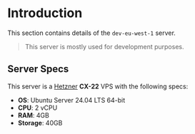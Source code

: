 # Introduction

This section contains details of the `dev-eu-west-1` server.

> This server is mostly used for development purposes.

## Server Specs

This server is a [Hetzner](https://www.hetzner.com/) **CX-22** VPS with the following specs:

* **OS**: Ubuntu Server 24.04 LTS 64-bit
* **CPU**: 2 vCPU
* **RAM**: 4GB
* **Storage**: 40GB
